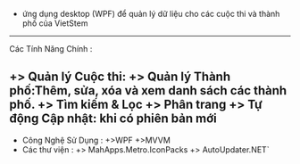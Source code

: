 
- ứng dụng desktop (WPF) để quản lý dữ liệu cho các cuộc thi và thành phố của VietStem
-----------------------------------------------------------------
 Các Tính Năng Chính :

+> Quản lý Cuộc thi: 
+> Quản lý Thành phố:Thêm, sửa, xóa và xem danh sách các thành phố.
+> Tìm kiếm & Lọc
+> Phân trang 
+> Tự động Cập nhật: khi có phiên bản mới 
-----------------------------------------------------------------

- Công Nghệ Sử Dụng :
+>WPF 
+>MVVM 
- Các thư viện : 
+> MahApps.Metro.IconPacks
+> AutoUpdater.NET` 

